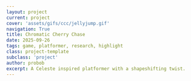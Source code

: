 ```yaml
---
layout: project
current: project
cover: 'assets/gifs/ccc/jellyjump.gif'
navigation: True
title: Chromatic Cherry Chase
date: 2025-09-26
tags: game, platformer, research, highlight
class: project-template
subclass: 'project'
author: probob
excerpt: A Celeste inspired platformer with a shapeshifting twist.
---
```

